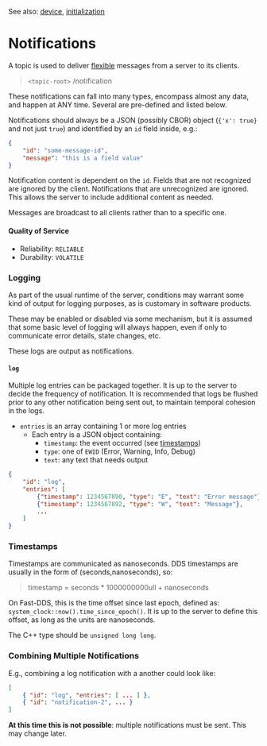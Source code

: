 
See also: [device](device.md), [initialization](initialization.md)


# Notifications

A topic is used to deliver [flexible](../include/realdds/topics/flexible/) messages from a server to its clients.

> `<topic-root>` /notification

These notifications can fall into many types, encompass almost any data, and happen at ANY time. Several are pre-defined and listed below.

Notifications should always be a JSON (possibly CBOR) object (`{'x': true}` and not just `true`) and identified by an `id` field inside, e.g.:

```JSON
{
    "id": "some-message-id",
    "message": "this is a field value"
}
```

Notification content is dependent on the `id`. Fields that are not recognized are ignored by the client. Notifications that are unrecognized are ignored. This allows the server to include additional content as needed.

Messages are broadcast to all clients rather than to a specific one.


#### Quality of Service

- Reliability: `RELIABLE`
- Durability: `VOLATILE`


### Logging

As part of the usual runtime of the server, conditions may warrant some kind of output for logging purposes, as is customary in software products.

These may be enabled or disabled via some mechanism, but it is assumed that some basic level of logging will always happen, even if only to communicate error details, state changes, etc.

These logs are output as notifications.


#### `log`

Multiple log entries can be packaged together. It is up to the server to decide the frequency of notification. It is recommended that logs be flushed prior to any other notification being sent out, to maintain temporal cohesion in the logs.

- `entries` is an array containing 1 or more log entries
    - Each entry is a JSON object containing:
        - `timestamp`: the event occurred (see [timestamps](#timestamps))
        - `type`: one of `EWID` (Error, Warning, Info, Debug)
        - `text`: any text that needs output

```JSON
{
    "id": "log",
    "entries": [
        {"timestamp": 1234567890, "type": "E", "text": "Error message"},
        {"timestamp": 1234567892, "type": "W", "text": "Message"},
        ...
    ]
}
```


### Timestamps

Timestamps are communicated as nanoseconds. DDS timestamps are usually in the form of (seconds,nanoseconds), so:
>timestamp = seconds * 1000000000ull + nanoseconds

On Fast-DDS, this is the time offset since last epoch, defined as:
`system_clock::now().time_since_epoch()`. It is up to the server to define this offset, as long as the units are nanoseconds.

The C++ type should be `unsigned long long`.


### Combining Multiple Notifications

E.g., combining a log notification with a another could look like:

```JSON
[
    { "id": "log", "entries": [ ... ] },
    { "id": "notification-2", ... }
]
```

**At this time this is not possible**: multiple notifications must be sent. This may change later.
